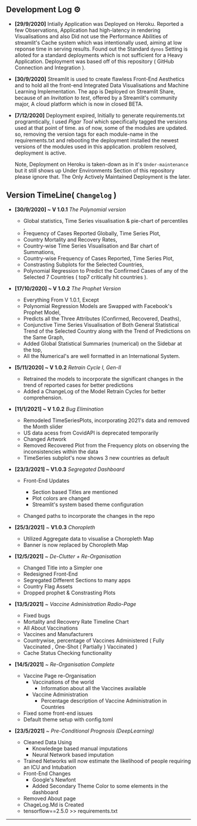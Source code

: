 

## Development Log ⚙️

- **[29/9/2020]**
    Intially Application was Deployed on Heroku. Reported a few Observations, Application had high-latency in rendering Visualisations and also Did not use the Performance Abilities of streamlit's Cache system which was intentionally used, aiming at low reponse time in serving results. Found out the Standard ``dynos`` Setting is alloted for a standard deployments which is not sufficient for a Heavy Application. Deployment was based off of this repository ( GitHub Connection and Integration ).

- **[30/9/2020]**
    Streamlit is used to create flawless Front-End Aesthetics and to hold all the front-end Integrated Data Visualisations and Machine Learning Implementation. The app is Deployed on Streamlit Share, because of an *Invitation to test*, offered by a Streamlit's community major, A cloud platform which is now in closed BETA.

- **[7/12/2020]** 
    Deployment expired, Initially to generate requirements.txt programtically, I used _Pigar Tool_ which specifically tagged the versions used at that point of time. as of now, some of the modules are updated. so, removing the version tags for each module-name in the requirements.txt and rebooting the deployment installed the newest versions of the modules used in this application. problem resolved, deployment is active.

    Note, Deployment on Heroku is taken-down as in it's `Under-maintenance` but it still shows up Under Environments Section of this repository please ignore that. The Only Actively Maintained Deployment is the later. 


## Version TimeLine( ```Changelog``` )

- **[30/9/2020] ~ V 1.0.1** _The Polynomial version_ 
    - Global statistics, Time Series visualisation & pie-chart of percentiles ,
    - Frequency of Cases Reported Globally, Time Series Plot,
    - Country Mortality and Recovery Rates,
    - Country-wise Time Series Visualisation and Bar chart of Summations,
    - Country-wise Frequency of Cases Reported, Time Series Plot,
    - Constrasting Subplots for the Selected Countries,
    - Polynomial Regression to Predict the Confirmed Cases of any of the Selected 7 Countries ( top7 critically hit countries ). 

- **[17/10/2020] ~ V 1.0.2** _The Prophet Version_
    - Everything From V 1.0.1, Except
    - Polynomial Regression Models are Swapped with Facebook's Prophet Model,
    - Predicts all the Three Attributes (Confirmed, Recovered, Deaths),
    - Conjunctive Time Series Visualisation of Both General Statistical Trend of the Selected Country along with the Trend of Predictions on the Same Graph,
    - Added Global Statistical Summaries (numerical) on the Sidebar at the top,
    - All the Numerical's are well formatted in an International System.

- **[5/11/2020] ~ V 1.0.2** _Retrain Cycle I, Gen-II_
    - Retrained the models to incorporate the significant changes in the trend of reported cases for better predictions
    - Added a ChangeLog of the Model Retrain Cycles for better comprehension. 

- **[11/1/2021] ~ V 1.0.2** _Bug Elimination_ 
    - Remodeled TimeSeriesPlots, incorporating 2021's data and removed the Month slider
    - US data acess from CovidAPI is deprecated temporarily
    - Changed Artwork
    - Removed Recovered Plot from the Frequency plots on observing the inconsistencies within the data
    - TimeSeries subplot's now shows 3 new countries as default

- **[23/3/2021] ~ V1.0.3** *Segregated Dashboard*

    - Front-End Updates

        - Section based Titles are mentioned
        - Plot colors are changed
        - Streamlit's system based theme configuration  
    - Changed paths to incorporate the changes in the repo 

* **[25/3/2021]** ~ **V1.0.3** *Choropleth*

    * Utilized Aggregate data to visualise a Choropleth Map
    * Banner is now replaced by Choropleth Map

* **[12/5/2021]** ~ *De-Clutter + Re-Organisation*

    * Changed Title into a Simpler one
    * Redesigned Front-End
    * Segregated Different Sections to many apps
    * Country Flag Assets
    * Dropped prophet & Constrasting Plots

* **[13/5/2021]** ~ *Vaccine Administration Radio-Page*

    * Fixed bugs
    * Mortality and Recovery Rate Timeline Chart
    * All About Vaccinations   
    * Vaccines and Manufacturers    
    * Countrywise, percentage of Vaccines Administered ( Fully Vaccinated , One-Shot ( Partially ) Vaccinated )
    * Cache Status Checking functionality

* **[14/5/2021]** ~ *Re-Organisation Complete*

    * Vaccine Page re-Organisation
        * Vaccinations of the world
            * Information about all the Vaccines available
        * Vaccine Administration
            * Percentage description of Vaccine Administration in Countries
     * Fixed some front-end issues
     * Default theme setup with config.toml


* **[23/5/2021]** ~ *Pre-Conditional Prognosis (DeepLearning)*

  * Cleaned Data Using
      * Knowledege based manual imputations
      * Neural Network based imputation
  * Trained Networks will now estimate the likelihood of people requiring an ICU and Intubation
  * Front-End Changes
      * Google's Newfont
      * Added Secondary Theme Color to some elements in the dashboard
  * Removed About page
  * ChageLog.Md is Created
  * tensorflow==2.5.0 >> requirements.txt

***
